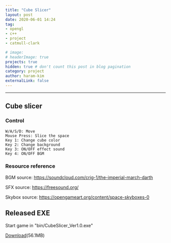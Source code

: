 ```yaml
---
title: "Cube Slicer"
layout: post
date: 2020-06-01 14:24
tag: 
- opengl
- c++
- project
- catmull-clark

# image: 
# headerImage: true
projects: true
hidden: true # don't count this post in blog pagination
category: project
author: haram-kim
externalLink: false
---
```



---
## Cube slicer

### Control
```
W/A/S/D: Move
Mouse Press: Slice the space
Key 1: Change cube color
Key 2: Change background
Key 3: ON/OFF effect sound
Key 4: ON/OFF BGM
```
### Resource reference

BGM source: https://soundcloud.com/crig-1/the-imperial-march-darth 

SFX source: https://freesound.org/ 

Skybox source: https://opengameart.org/content/space-skyboxes-0

## Released EXE
Start game in "bin/CubeSlicer_Ver1.0.exe"

 [Download](http://icsl.snu.ac.kr/haramkim/CubeSlicer_Ver1.0.zip)(56.1MB)
 
